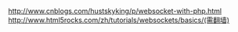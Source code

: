 http://www.cnblogs.com/hustskyking/p/websocket-with-php.html
http://www.html5rocks.com/zh/tutorials/websockets/basics/(需翻墙)
